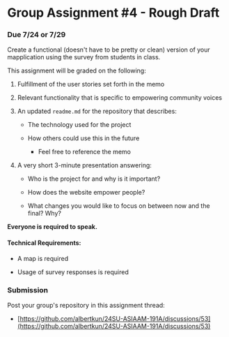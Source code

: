# Group Assignment #4 - Rough Draft

### Due 7/24 or 7/29

Create a functional (doesn't have to be pretty or clean) version of your mapplication using the survey from students in class. 

This assignment will be graded on the following:

1. Fulfillment of the user stories set forth in the memo

2. Relevant functionality that is specific to empowering community voices

3. An updated `readme.md` for the repository that describes:

   - The technology used for the project

   - How others could use this in the future

      - Feel free to reference the memo

4. A very short 3-minute presentation answering:

   - Who is the project for and why is it important?

   - How does the website empower people?

   - What changes you would like to focus on between now and the final? Why?


**Everyone is required to speak.**

#### Technical Requirements:
   
   - A map is required

   - Usage of survey responses is required

### Submission
Post your group's repository in this assignment thread:
- [https://github.com/albertkun/24SU-ASIAAM-191A/discussions/53](https://github.com/albertkun/24SU-ASIAAM-191A/discussions/53)